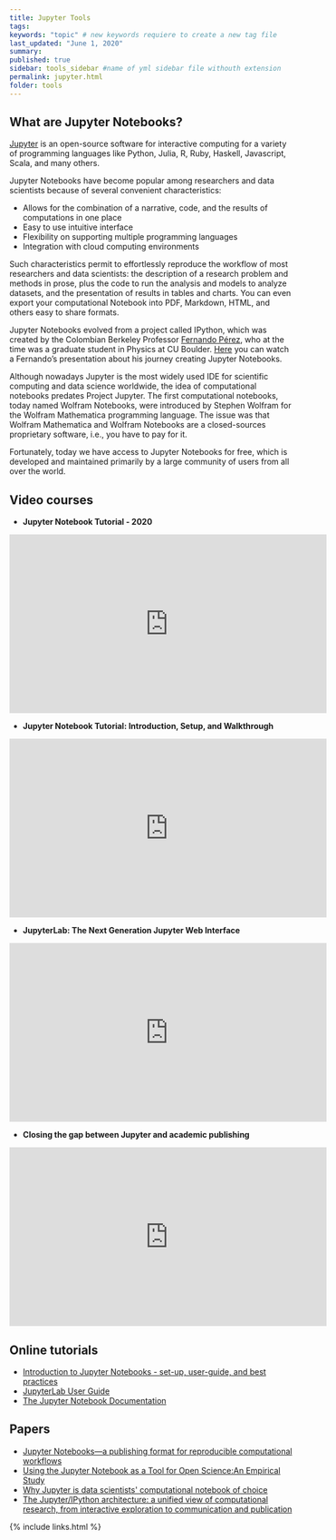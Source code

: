 ```yaml
---
title: Jupyter Tools
tags:
keywords: "topic" # new keywords requiere to create a new tag file
last_updated: "June 1, 2020"
summary: 
published: true
sidebar: tools_sidebar #name of yml sidebar file withouth extension
permalink: jupyter.html
folder: tools
---
```


## What are Jupyter Notebooks?

[Jupyter](https://jupyter.org/) is an open-source software for interactive computing for a variety of programming languages like Python, Julia, R, Ruby, Haskell, Javascript, Scala, and many others.

Jupyter Notebooks have become popular among researchers and data scientists because of several convenient characteristics:

- Allows for the combination of a narrative, code, and the results of computations in one place
- Easy to use intuitive interface
- Flexibility on supporting multiple programming languages
- Integration with cloud computing environments

Such characteristics permit to effortlessly reproduce the workflow of most researchers and data scientists: the description of a research problem and methods in prose, plus the code to run the analysis and models to analyze datasets, and the presentation of results in tables and charts. You can even export your computational Notebook into PDF, Markdown, HTML, and others easy to share formats.

Jupyter Notebooks evolved from a project called IPython, which was created by the Colombian Berkeley Professor [Fernando Pérez](https://bids.berkeley.edu/people/fernando-p%C3%A9rez), who at the time was a graduate student in Physics at CU Boulder. [Here](https://www.youtube.com/watch?v=xuNj5paMuow) you can watch a Fernando’s presentation about his journey creating Jupyter Notebooks.

Although nowadays Jupyter is the most widely used IDE for scientific computing and data science worldwide, the idea of computational notebooks predates Project Jupyter. The first computational notebooks, today named Wolfram Notebooks, were introduced by Stephen Wolfram for the Wolfram Mathematica programming language. The issue was that Wolfram Mathematica and Wolfram Notebooks are a closed-sources proprietary software, i.e., you have to pay for it.

Fortunately, today we have access to Jupyter Notebooks for free, which is developed and maintained primarily by a large community of users from all over the world.

## Video courses

* **Jupyter Notebook Tutorial - 2020**
<div class="embed-container">
<iframe width="560" height="315" src="https://www.youtube.com/embed/videoseries?list=PL_FxwzD1C2iHVNhGBqvfuqwzV9OWAw0SW" frameborder="0" allow="accelerometer; autoplay; encrypted-media; gyroscope; picture-in-picture" allowfullscreen></iframe>
</div>

* **Jupyter Notebook Tutorial: Introduction, Setup, and Walkthrough**
<div class="embed-container">
<iframe width="560" height="315" src="https://www.youtube.com/embed/HW29067qVWk" frameborder="0" allow="accelerometer; autoplay; encrypted-media; gyroscope; picture-in-picture" allowfullscreen></iframe>
</div>

* **JupyterLab: The Next Generation Jupyter Web Interface**
<div class="embed-container">
<iframe width="560" height="315" src="https://www.youtube.com/embed/ctOM-Gza04Y" frameborder="0" allow="accelerometer; autoplay; encrypted-media; gyroscope; picture-in-picture" allowfullscreen></iframe>
</div>

* **Closing the gap between Jupyter and academic publishing**
<div class="embed-container">
<iframe width="560" height="315" src="https://www.youtube.com/embed/lCUgq9YF4k8" frameborder="0" allow="accelerometer; autoplay; encrypted-media; gyroscope; picture-in-picture" allowfullscreen></iframe>
</div>

## Online tutorials

* [Introduction to Jupyter Notebooks - set-up, user-guide, and best practices](https://pabloinsente.github.io/intro-jupyter-ide)
* [JupyterLab User Guide](https://jupyterlab.readthedocs.io/en/stable/user/interface.html#)
* [The Jupyter Notebook Documentation](https://jupyter-notebook.readthedocs.io/en/stable/notebook.html)

## Papers 

* [Jupyter Notebooks—a publishing format for reproducible computational workflows](https://eprints.soton.ac.uk/403913/1/STAL9781614996491-0087.pdf)
* [Using the Jupyter Notebook as a Tool for Open Science:An Empirical Study](https://ieeexplore.ieee.org/stamp/stamp.jsp?arnumber=7991618&casa_token=E4AlHSyt-JIAAAAA:_zDLpAwF-ERRO5FFQ7vCcitHHssnkVmqI4q_EltLqmUNaTlsSnkMSTcb2YY7f-mL_5WgWxak-MvH&tag=1)
* [Why Jupyter is data scientists' computational notebook of choice](https://www.nature.com/articles/d41586-018-07196-1)
* [ The Jupyter/IPython architecture: a unified view of computational research, from interactive exploration to communication and publication](https://ui.adsabs.harvard.edu/abs/2014AGUFM.H44D..07R/abstract)

{% include links.html %}

